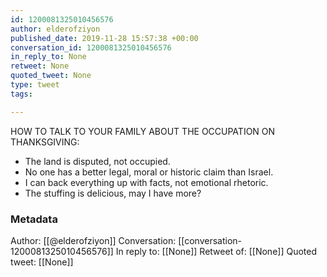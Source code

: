 ```yaml
---
id: 1200081325010456576
author: elderofziyon
published_date: 2019-11-28 15:57:38 +00:00
conversation_id: 1200081325010456576
in_reply_to: None
retweet: None
quoted_tweet: None
type: tweet
tags:

---
```


HOW TO TALK TO YOUR FAMILY ABOUT THE OCCUPATION ON THANKSGIVING:
* The land is disputed, not occupied.
* No one has a better legal, moral or historic claim than Israel.
* I can back everything up with facts, not emotional rhetoric.
* The stuffing is delicious, may I have more?

### Metadata

Author: [[@elderofziyon]]
Conversation: [[conversation-1200081325010456576]]
In reply to: [[None]]
Retweet of: [[None]]
Quoted tweet: [[None]]
